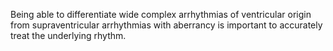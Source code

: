 Being able to differentiate wide complex arrhythmias of ventricular origin from supraventricular arrhythmias with aberrancy is important to accurately treat the underlying rhythm.